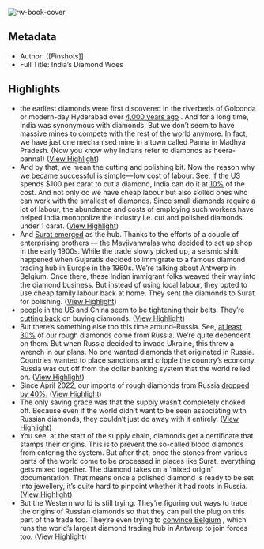 ![rw-book-cover](https://readwise-assets.s3.amazonaws.com/static/images/article0.00998d930354.png)

## Metadata
- Author: [[Finshots]]
- Full Title: India’s Diamond Woes

## Highlights
- the earliest diamonds were first discovered in the riverbeds of Golconda or modern-day Hyderabad over [4,000 years ago](https://rn619dmj.r.us-east-1.awstrack.me/L0/https:%2F%2Fwww.nbcnews.com%2Fid%2Fwbna15842527/1/0100018841c19267-7724b94b-737c-4383-bb8d-96c7d1401e54-000000/-zHz6Lmimg0alk-h98ITDya4S3w=322) . And for a long time, India was synonymous with diamonds. But we don’t seem to have massive mines to compete with the rest of the world anymore. In fact, we have just one mechanised mine in a town called Panna in Madhya Pradesh. (Now you know why Indians refer to diamonds as heera-panna!) ([View Highlight](https://read.readwise.io/read/01h13d69xzfh4sx29ra2nm4p1n))
- And by that, we mean the cutting and polishing bit. Now the reason why we became successful is simple — low cost of labour. See, if the US spends $100 per carat to cut a diamond, India can do it at [10%](https://rn619dmj.r.us-east-1.awstrack.me/L0/https:%2F%2Fwww.cnbc.com%2F2012%2F08%2F27%2Fthe-billion-dollar-business-of-diamonds-from-mining-to-retail.html/1/0100018841c19267-7724b94b-737c-4383-bb8d-96c7d1401e54-000000/-dDrrFC43-4aGC5alSDlkJhUGhY=322) of the cost. And not only do we have cheap labour but also skilled ones who can work with the smallest of diamonds. Since small diamonds require a lot of labour, the abundance and costs of employing such workers have helped India monopolize the industry i.e. cut and polished diamonds under 1 carat. ([View Highlight](https://read.readwise.io/read/01h13dk3673npmvbbsxy8rng31))
- And [Surat emerged](https://rn619dmj.r.us-east-1.awstrack.me/L0/https:%2F%2Fwww.cntraveller.in%2Farticle%2Fsurat-worlds-diamonds-find-home%2F%23s-cust0/1/0100018841c19267-7724b94b-737c-4383-bb8d-96c7d1401e54-000000/uW-D3daNs6gtEU6MvuXW49zvbHQ=322) as the hub. Thanks to the efforts of a couple of enterprising brothers ― the Mavjivanwalas who decided to set up shop in the early 1900s. While the trade slowly picked up, a seismic shift happened when Gujaratis decided to immigrate to a famous diamond trading hub in Europe in the 1960s. We’re talking about Antwerp in Belgium. Once there, these Indian immigrant folks weaved their way into the diamond business. But instead of using local labour, they opted to use cheap family labour back at home. They sent the diamonds to Surat for polishing. ([View Highlight](https://read.readwise.io/read/01h13dkmxcjg20q356bzcxycjp))
- people in the US and China seem to be tightening their belts. They’re [cutting back](https://rn619dmj.r.us-east-1.awstrack.me/L0/https:%2F%2Feconomictimes.indiatimes.com%2Findustry%2Fcons-products%2Ffashion-%2F-cosmetics-%2F-jewellery%2Fdiamond-trade-bleeding-as-demand-from-us-china-plummets%2Farticleshow%2F100177621.cms%3Ffrom=mdr/1/0100018841c19267-7724b94b-737c-4383-bb8d-96c7d1401e54-000000/nObqu9IzZDDFyZLFVqKf6llzcZc=322) on buying diamonds. ([View Highlight](https://read.readwise.io/read/01h13dme2zvjbc79eqxfykt3rx))
- But there’s something else too this time around–Russia. See, [at least 30%](https://rn619dmj.r.us-east-1.awstrack.me/L0/https:%2F%2Fwww.newindianexpress.com%2Fnation%2F2022%2Fmay%2F07%2Fgujarat-traders-in-quandary-as-us-buyers-ban-diamonds-originating-in-russia-2450929.html/1/0100018841c19267-7724b94b-737c-4383-bb8d-96c7d1401e54-000000/msqIJKPMTvqIqLD2kQU-qIwYcqs=322) of our rough diamonds come from Russia. We’re quite dependent on them. But when Russia decided to invade Ukraine, this threw a wrench in our plans. No one wanted diamonds that originated in Russia. Countries wanted to place sanctions and cripple the country’s economy. Russia was cut off from the dollar banking system that the world relied on. ([View Highlight](https://read.readwise.io/read/01h13dmy90wt88b27tkrwqasek))
- Since April 2022, our imports of rough diamonds from Russia [dropped by 40%.](https://rn619dmj.r.us-east-1.awstrack.me/L0/https:%2F%2Fwww.livemint.com%2Fnews%2Findia%2Fdiamond-traders-hit-by-rupee-risks-amid-russia-supply-woes-11673999251524.html/1/0100018841c19267-7724b94b-737c-4383-bb8d-96c7d1401e54-000000/EKbPAFEAj8qUOEp9KGE_E1lGl40=322) ([View Highlight](https://read.readwise.io/read/01h13dnc2reg7zyn7bk3aqneza))
- The only saving grace was that the supply wasn’t completely choked off. Because even if the world didn’t want to be seen associating with Russian diamonds, they couldn’t just do away with it entirely. ([View Highlight](https://read.readwise.io/read/01h13dpj45shcvbxyf6qbr6071))
- You see, at the start of the supply chain, diamonds get a certificate that stamps their origins. This is to prevent the so-called blood diamonds from entering the system. But after that, once the stones from various parts of the world come to be processed in places like Surat, everything gets mixed together. The diamond takes on a ‘mixed origin’ documentation. That means once a polished diamond is ready to be set into jewellery, it’s quite hard to pinpoint whether it had roots in Russia. ([View Highlight](https://read.readwise.io/read/01h13dpp4jmwbaa45qfc2cfzhw))
- But the Western world is still trying. They’re figuring out ways to trace the origins of Russian diamonds so that they can pull the plug on this part of the trade too. They’re even trying to [convince Belgium](https://rn619dmj.r.us-east-1.awstrack.me/L0/https:%2F%2Fwww.politico.eu%2Farticle%2Frussia-diamond-europe-import-trade-sanctions-ukraine%2F/1/0100018841c19267-7724b94b-737c-4383-bb8d-96c7d1401e54-000000/knUvOFY2dr_8iQrpnoHdm3ABHDk=322) , which runs the world’s largest diamond trading hub in Antwerp to join forces too. ([View Highlight](https://read.readwise.io/read/01h18pq4f7ctq9tavtrcy6dp55))

